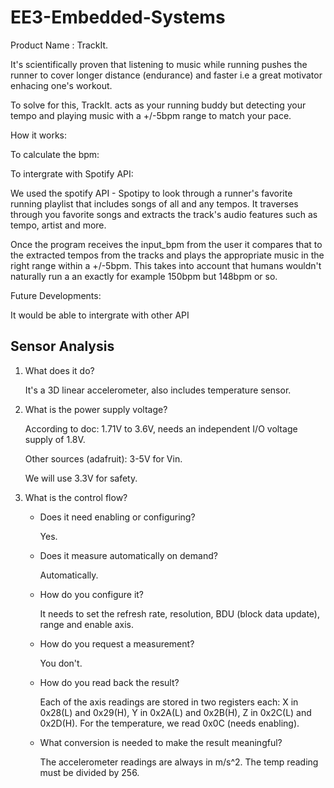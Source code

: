 # EE3-Embedded-Systems
Product Name : TrackIt.

It's scientifically proven that listening to music while running pushes the runner to cover longer distance (endurance) and faster i.e a great motivator enhacing one's workout.

To solve for this, TrackIt. acts as your running buddy but detecting your tempo and playing music with a +/-5bpm range to match your pace.


How it works:

To calculate the bpm:





To intergrate with Spotify API:

We used the spotify API - Spotipy to look through a runner's favorite running playlist that includes songs of all and any tempos. It traverses through you favorite songs and extracts the track's audio features such as tempo, artist and more.

Once the program receives the input_bpm from the user it compares that to the extracted tempos from the tracks and plays the appropriate music in the right range within a +/-5bpm. This takes into account that humans wouldn't naturally run a an exactly for example 150bpm but 148bpm or so.



Future Developments:

It would be able to intergrate with other API
## Sensor Analysis

1. What does it do?

    It's a 3D linear accelerometer, also includes temperature sensor.

2. What is the power supply voltage?

    According to doc: 1.71V to 3.6V, needs an independent I/O voltage supply of 1.8V.
      
    Other sources (adafruit): 3-5V for Vin.
    
    We will use 3.3V for safety.
      
3. What is the control flow?
      
    - Does it need enabling or configuring?
            
        Yes.
            
    - Does it measure automatically on demand?
      
        Automatically.
         
    - How do you configure it?
    
        It needs to set the refresh rate, resolution, BDU (block data update), range and enable axis.
        
    - How do you request a measurement?
    
        You don't.
        
    - How do you read back the result?
    
        Each of the axis readings are stored in two registers each: X in 0x28(L) and 0x29(H), Y in 0x2A(L) and 0x2B(H), Z in 0x2C(L) and 0x2D(H). For the temperature, we read 0x0C (needs enabling).
        
    - What conversion is needed to make the result meaningful?
    
        The accelerometer readings are always in m/s^2. The temp reading must be divided by 256.
